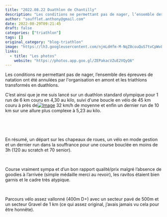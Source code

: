 ```yaml
---
title: "2022.08.22 Duathlon de Chantilly"
description: "Les conditions ne permettant pas de nager, l’ensemble des épreuves de natation ont été annulées par l'organisation en amont et les triathlons transformés en duathlons."
author: "soufflet.anthony@gmail.com"
date: 2022-08-29T09:21:45
draft: false
categories: ["triathlon"]
tags: []
original_category: "blog-triathlon"
image: "https://lh3.googleusercontent.com/njmLdHfm-M-NqZ8couQuS7tvCpWv8IU1dR1hyAsz46A9mVWOvKszyomi0O-NG9KK2gZt9WGQHbJrN-d9c7W5DAlWgJqVNMVw5m1-gN0wGrZtT6HMMFBORtenMh8sQsMUCpOnFwpntinIXao0G-8D5h8dubybS-vEMWxEaGzkf7icUM07v2iyVthUFW4jtyzwTzpP4iBOYXAXGkDvPHskhEC9KU_meWJQyh0-PLv5hE8AHqxZspQOOTWFOSrXoXv4hjCpue5Os4lRPauh02pCGBAsfS-1CNnWZ64_Nwr9K0vIMv2Qj7OLvgKpcmmXGhOIKJz4VUJ1KhGeUDOZl1VNwqOP4pWoJ_HMGQGRCVtUmpEduKwvDLkp8HBUo1-65IAWDUJVW_W9lMDCWkcDzPLS0HER9ysZxWll09d0XxsaBPzoD7XDgdNiW12YX99yTUVqv2kKzo5BDH2Ve19agS8krh-fneWZKpfxeF5OB2DZjCSFKXzAi3UU1UWPfoZonJQ1GgfA8Hj9f2bKRhcsrhxycRJjRHOM-X_lX16Q33GKHqY39CljLcP4iFyRlAyItgpniOAjaaj5zZmIPQW9Yz-FLaI6H528-EFcy7FMI3cOMbAgVfyJRVFy2XdYZlifDRHNkDcQ-0czd2PC8ZalU7isLLcgHo7pHwaX7Z8guqTIC5YmF35rK7B2-jjtxfhtp04Feoe7TFGpKjfaanTFfAlyKJupusHfhLm7bE0quzyzlBHN-GfmA_Yq-A2hmQE1CEU=w596-h794-no?authuser=0"
links:
  - title: "Les photos"
    website: "https://photos.app.goo.gl/ZEPakacVZuE2VQyQ6"
---
```


Les conditions ne permettant pas de nager, l’ensemble des épreuves de natation ont été annulées par l'organisation en amont et les triathlons transformés en duathlons.

<!--more-->

C’est ainsi que je me suis lancé sur un duathlon standard olympique pour 1 run de 6 km couru en 4,30 au kilo, suivi d'une boucle en vélo de 45 km couru à près de[![Image](https://lh3.googleusercontent.com/pw/AL9nZEV_cQODu0DanR59qVPsgQquzAmcVeuJY91TbatKsiF-ZI0gkHAhMgNtbMgXQam09O4ERSgNKqGa_khk9tHarLs5OvlGbWpVK3NJqKCgEuz8BSZCqgwmLeukVIz24Aom5NVoqZLIgGwFyyfLKIrrTuTPGA=w594-h794-no?authuser=0)](https://lh3.googleusercontent.com/pw/AL9nZEV_cQODu0DanR59qVPsgQquzAmcVeuJY91TbatKsiF-ZI0gkHAhMgNtbMgXQam09O4ERSgNKqGa_khk9tHarLs5OvlGbWpVK3NJqKCgEuz8BSZCqgwmLeukVIz24Aom5NVoqZLIgGwFyyfLKIrrTuTPGA=w594-h794-no?authuser=0) 32&nbsp;km/h de moyenne et enfin un dernier run de 10 km sur une allure plus complexe à 5,23 au kilo.&nbsp;

&nbsp;

&nbsp;

En résumé, un départ sur les chapeaux de roues, un vélo en mode gestion et un dernier run dans la souffrance pour une course bouclée en moins de 3h (120 au scratch et 70 senior).

&nbsp;

Course vraiment sympa et d’un bon rapport qualité/prix malgré l’absence de goodies à l’arrivée (simple médaille merci au revoir), les ravitos étaient bien garnis et le cadre très atypique.

&nbsp;

Parcours vélo assez vallonné (400m D+) avec un secteur pavé de 500m et un secteur Gravel de 1 km (ce qui assez original, j’avais jamais vu cela pour être honnête).